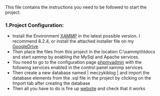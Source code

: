<!-- @format -->

This file contains the instructions you need to be followed to start the
project.

### 1.Project Configuration:

-   Install the Environment
    [XAMMP](https://www.apachefriends.org/pl/download.html) in the latest
    possible version. I recommend 8.2.4, or install the
    attached installer file on my
    [GoogleDrive](https://drive.google.com/file/d/1c6EBrCRODwjT9mKDt5Hwge94u5Yneluj/view?usp=sharing).
-   Then place the files from this project in the location C:\xammp\htdocs and
    start xammp by enabling the MySql and Apache services.
-   You need to go to the configuration page
    [phpmyadmin](https://localhost/phpmyadmin/) with the following services
    enabled in the control panel xammp services
-   Then create a new database named | meczykiblog | and import the database
    elements from the .sql file in the project by clicking on the Import tab
    after creating the database
-   Then all you have to do is fire up [website](https://localhost/TestBlog/)
    and check that it works

